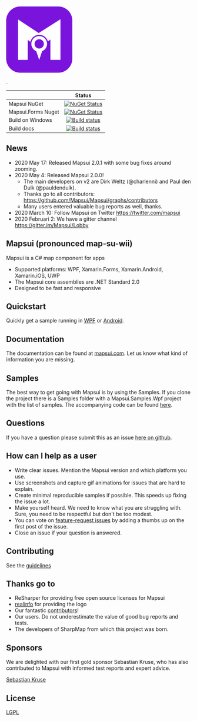[<p align="left"><img src="logo/png/icon.png" alt="Mapsui" height="180px"></p>](https://mapsui.com).

|   | Status  | 
| ------------- |:-------------:|
| Mapsui NuGet   | [![NuGet Status](https://img.shields.io/nuget/v/Mapsui.svg?style=flat)](https://www.nuget.org/packages/Mapsui/) |
| Mapsui.Forms Nuget   | [![NuGet Status](https://img.shields.io/nuget/v/Mapsui.Forms.svg?style=flat)](https://www.nuget.org/packages/Mapsui.Forms/) |
| Build on Windows    | [![Build status](https://ci.appveyor.com/api/projects/status/p20w43qv4ixkkftp?svg=true)](https://ci.appveyor.com/project/pauldendulk/mapsui) |
| Build docs | [![Build status](https://ci.appveyor.com/api/projects/status/c8hcfeoafmf51gin/branch/master?svg=true)](https://ci.appveyor.com/project/pauldendulk/mapsui-373p1/branch/master) |

## News

- 2020 May 17: Released Mapsui 2.0.1 with some bug fixes around zooming.
- 2020 May 4: Released Mapsui 2.0.0!
  - The main developers on v2 are Dirk Weltz (@charlenni) and Paul den Dulk (@pauldendulk).
  - Thanks go to all contributors:  https://github.com/Mapsui/Mapsui/graphs/contributors
  - Many users entered valuable bug reports as well, thanks.
- 2020 March 10: Follow Mapsui on Twitter https://twitter.com/mapsui
- 2020 Februari 2: We have a gitter channel https://gitter.im/Mapsui/Lobby

## Mapsui (pronounced map-su-wii)

Mapsui is a C# map component for apps

- Supported platforms: WPF, Xamarin.Forms, Xamarin.Android, Xamarin.iOS, UWP
- The Mapsui core assemblies are .NET Standard 2.0
- Designed to be fast and responsive

## Quickstart
Quickly get a sample running in [WPF](https://mapsui.github.io/Mapsui/documentation/getting-started-wpf.html) or 
[Android](https://mapsui.github.io/Mapsui/documentation/getting-started-android.html).

## Documentation
The documentation can be found at [mapsui.com](https://mapsui.com). Let us know what kind of information you are missing.

## Samples
The best way to get going with Mapsui is by using the Samples. If you clone the project there is a Samples folder with a Mapsui.Samples.Wpf project with the list of samples. The accompanying code can be found [here](https://github.com/Mapsui/Mapsui/tree/master/Samples/Mapsui.Samples.Common/Maps).

## Questions
If you have a question please submit this as an issue [here on github](https://github.com/mapsui/Mapsui/issues).

## How can I help as a user
- Write clear issues. Mention the Mapsui version and which platform you use. 
- Use screenshots and capture gif animations for issues that are hard to explain.
- Create minimal reproducible samples if possible. This speeds up fixing the issue a lot.
- Make yourself heard. We need to know what you are struggling with. Sure, you need to be respectful but don't be too modest.
- You can vote on [feature-request issues](https://github.com/Mapsui/Mapsui/issues?q=is%3Aopen+label%3Afeature-request+sort%3Areactions-%2B1-desc) by adding a thumbs up on the first post of the issue. 
- Close an issue if your question is answered.

## Contributing
See the [guidelines](http://mapsui.com/documentation/Contributors-Guidelines.html)

## Thanks go to
- ReSharper for providing free open source licenses for Mapsui
- [realinfo](https://github.com/reallinfo) for providing the logo
- Our fantastic [contributors](https://github.com/Mapsui/Mapsui/graphs/contributors)!
- Our users. Do not underestimate the value of good bug reports and tests.
- The developers of SharpMap from which this project was born.

## Sponsors

We are delighted with our first gold sponsor Sebastian Kruse, who has also contributed to Mapsui with informed test reports and expert advice.

[Sebastian Kruse](https://github.com/Sebastian1989101)

## License 

[LGPL](https://raw.githubusercontent.com/mapsui/Mapsui/master/LICENSE.md)
